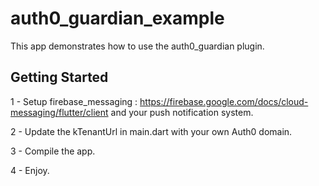 # auth0_guardian_example

This app demonstrates how to use the auth0_guardian plugin.

## Getting Started

1 - Setup firebase_messaging : https://firebase.google.com/docs/cloud-messaging/flutter/client and your push notification system.

2 - Update the kTenantUrl in main.dart with your own Auth0 domain.

3 - Compile the app.

4 - Enjoy.